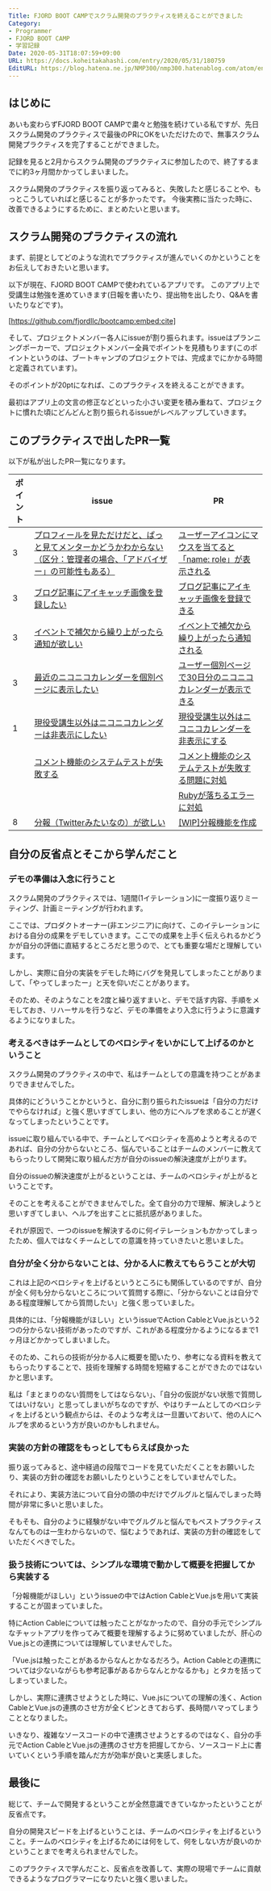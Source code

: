 ```yaml
---
Title: FJORD BOOT CAMPでスクラム開発のプラクティスを終えることができました
Category:
- Programmer
- FJORD BOOT CAMP
- 学習記録
Date: 2020-05-31T18:07:59+09:00
URL: https://docs.koheitakahashi.com/entry/2020/05/31/180759
EditURL: https://blog.hatena.ne.jp/NMP300/nmp300.hatenablog.com/atom/entry/26006613577103369
---
```


## はじめに

あいも変わらずFJORD BOOT CAMPで粛々と勉強を続けている私ですが、先日スクラム開発のプラクティスで最後のPRにOKをいただけたので、無事スクラム開発プラクティスを完了することができました。

記録を見ると2月からスクラム開発のプラクティスに参加したので、終了するまでに約3ヶ月間かかってしまいました。

スクラム開発のプラクティスを振り返ってみると、失敗したと感じることや、もっとこうしていればと感じることが多かったです。
今後実務に当たった時に、改善できるようにするために、まとめたいと思います。

## スクラム開発のプラクティスの流れ

まず、前提としてどのような流れでプラクティスが進んでいくのかということをお伝えしておきたいと思います。

以下が現在、FJORD BOOT CAMPで使われているアプリです。
このアプリ上で受講生は勉強を進めていきます(日報を書いたり、提出物を出したり、Q&Aを書いたりなどです)。



[https://github.com/fjordllc/bootcamp:embed:cite]



そして、プロジェクトメンバー各人にissueが割り振られます。issueはプランニングポーカーで、プロジェクトメンバー全員でポイントを見積もります(このポイントというのは、ブートキャンプのプロジェクトでは、完成までにかかる時間と定義されています)。

そのポイントが20ptになれば、このプラクティスを終えることができます。

最初はアプリ上の文言の修正などといった小さい変更を積み重ねて、プロジェクトに慣れた頃にどんどんと割り振られるissueがレベルアップしていきます。

## このプラクティスで出したPR一覧

以下が私が出したPR一覧になります。

| ポイント | issue | PR |
| --- | --- | --- |
|3 |[プロフィールを見ただけだと、ぱっと見てメンターかどうかわからない（区分：管理者の場合、「アドバイザー」の可能性もある）](https://github.com/fjordllc/bootcamp/issues/1261)|[ユーザーアイコンにマウスを当てると「name: role」が表示される](https://github.com/fjordllc/bootcamp/pull/1377)|
|3|[ブログ記事にアイキャッチ画像を登録したい](https://github.com/fjordllc/bootcamp/issues/1399)|[ブログ記事にアイキャッチ画像を登録できる](https://github.com/fjordllc/bootcamp/pull/1431)
|3|[イベントで補欠から繰り上がったら通知が欲しい](https://github.com/fjordllc/bootcamp/issues/1381)|[イベントで補欠から繰り上がったら通知される](https://github.com/fjordllc/bootcamp/pull/1430)
|3|[最近のニコニコカレンダーを個別ページに表示したい](https://github.com/fjordllc/bootcamp/issues/1439)|[ユーザー個別ページで30日分のニコニコカレンダーが表示できる](https://github.com/fjordllc/bootcamp/pull/1440)
|1|[現役受講生以外はニコニコカレンダーは非表示にしたい](https://github.com/fjordllc/bootcamp/issues/1503)|[現役受講生以外はニコニコカレンダーを非表示にする](https://github.com/fjordllc/bootcamp/pull/1505)
||[コメント機能のシステムテストが失敗する](https://github.com/fjordllc/bootcamp/issues/1513)|[コメント機能のシステムテストが失敗する問題に対処](https://github.com/fjordllc/bootcamp/pull/1516)
|||[Rubyが落ちるエラーに対処](https://github.com/fjordllc/bootcamp/pull/1441)
| 8 |[分報（Twitterみたいなの）が欲しい](https://github.com/fjordllc/bootcamp/issues/1461)| [\[WIP\]分報機能を作成](https://github.com/fjordllc/bootcamp/pull/1527) 

## 自分の反省点とそこから学んだこと

### デモの準備は入念に行うこと

スクラム開発のプラクティスでは、1週間(1イテレーション)に一度振り返りミーティング、計画ミーティングが行われます。

ここでは、プロダクトオーナー(非エンジニア)に向けて、このイテレーションにおける自分の成果をデモしていきます。ここでの成果を上手く伝えられるかどうかが自分の評価に直結するところだと思うので、とても重要な場だと理解しています。

しかし、実際に自分の実装をデモした時にバグを発見してしまったことがありまして、「やってしまったー」と天を仰いだことがあります。

そのため、そのようなことを2度と繰り返すまいと、デモで話す内容、手順をメモしておき、リハーサルを行うなど、デモの準備をより入念に行うように意識するようになりました。

### 考えるべきはチームとしてのベロシティをいかにして上げるのかということ

スクラム開発のプラクティスの中で、私はチームとしての意識を持つことがあまりできませんでした。

具体的にどういうことかというと、自分に割り振られたissueは「自分の力だけでやらなければ」と強く思いすぎてしまい、他の方にヘルプを求めることが遅くなってしまったということです。

issueに取り組んでいる中で、チームとしてベロシティを高めようと考えるのであれば、自分の分からないところ、悩んでいることはチームのメンバーに教えてもらったりして開発に取り組んだ方が自分のissueの解決速度が上がります。

自分のissueの解決速度が上がるということは、チームのベロシティが上がるということです。

そのことを考えることができませんでした。全て自分の力で理解、解決しようと思いすぎてしまい、ヘルプを出すことに抵抗感がありました。

それが原因で、一つのissueを解決するのに何イテレーションもかかってしまったため、個人ではなくチームとしての意識を持っていきたいと思いました。

### 自分が全く分からないことは、分かる人に教えてもらうことが大切

これは上記のベロシティを上げるというところにも関係しているのですが、自分が全く何も分からないところについて質問する際に、「分からないことは自分である程度理解してから質問したい」と強く思っていました。

具体的には、「分報機能がほしい」というissueでAction CableとVue.jsという2つの分からない技術があったのですが、これがある程度分かるようになるまで1ヶ月ほどかかってしまいました。

そのため、これらの技術が分かる人に概要を聞いたり、参考になる資料を教えてもらったりすることで、技術を理解する時間を短縮することができたのではないかと思います。

私は「まとまりのない質問をしてはならない」、「自分の仮説がない状態で質問してはいけない」と思ってしまいがちなのですが、やはりチームとしてのベロシティを上げるという観点からは、そのような考えは一旦置いておいて、他の人にヘルプを求めるという方が良いのかもしれません。

### 実装の方針の確認をもっとしてもらえば良かった

振り返ってみると、途中経過の段階でコードを見ていただくことをお願いしたり、実装の方針の確認をお願いしたりということをしていませんでした。

それにより、実装方法について自分の頭の中だけでグルグルと悩んでしまった時間が非常に多いと思いました。

そもそも、自分のように経験がない中でグルグルと悩んでもベストプラクティスなんてものは一生わからないので、悩むようであれば、実装の方針の確認をしていただくべきでした。

### 扱う技術については、シンプルな環境で動かして概要を把握してから実装する

「分報機能がほしい」というissueの中ではAction CableとVue.jsを用いて実装することが固まっていました。

特にAction Cableについては触ったことがなかったので、自分の手元でシンプルなチャットアプリを作ってみて概要を理解するように努めていましたが、肝心のVue.jsとの連携については理解していませんでした。

「Vue.jsは触ったことがあるからなんとかなるだろう。Action Cableとの連携については少ないながらも参考記事があるからなんとかなるかも」とタカを括ってしまっていました。

しかし、実際に連携させようとした時に、Vue.jsについての理解の浅く、Action CableとVue.jsの連携のさせ方が全くピンときておらず、長時間ハマってしまうこととなりました。

いきなり、複雑なソースコードの中で連携させようとするのではなく、自分の手元でAction CableとVue.jsの連携のさせ方を把握してから、ソースコード上に書いていくという手順を踏んだ方が効率が良いと実感しました。

## 最後に

総じて、チームで開発するということが全然意識できていなかったということが反省点です。

自分の開発スピードを上げるということは、チームのベロシティを上げるということ。チームのベロシティを上げるためには何をして、何をしない方が良いのかということまでを考えられませんでした。

このプラクティスで学んだこと、反省点を改善して、実際の現場でチームに貢献できるようなプログラマーになりたいと強く思いました。
